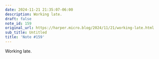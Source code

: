 ```yaml
---
date: 2024-11-21 21:35:07-06:00
description: Working late.
draft: false
note_id: 159
original_url: https://harper.micro.blog/2024/11/21/working-late.html
sub_title: Untitled
title: 'Note #159'
---
```


Working late.